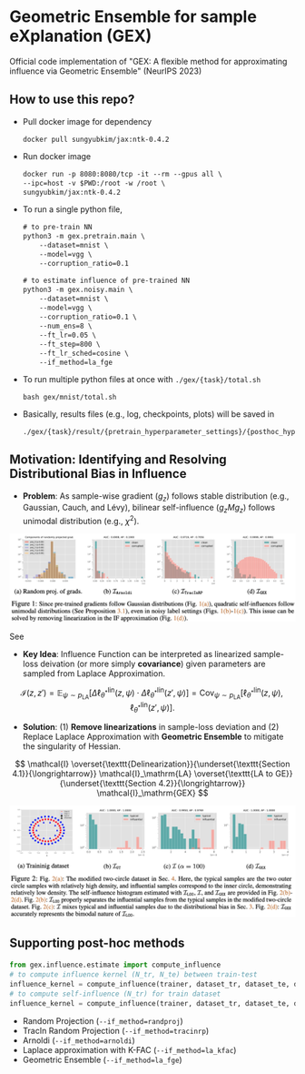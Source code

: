 # Geometric Ensemble for sample eXplanation (GEX)

Official code implementation of "GEX: A flexible method for approximating influence via Geometric Ensemble" (NeurIPS 2023)

## How to use this repo?

* Pull docker image for dependency

    ```shell
    docker pull sungyubkim/jax:ntk-0.4.2
    ```

* Run docker image

    ```shell
    docker run -p 8080:8080/tcp -it --rm --gpus all \
    --ipc=host -v $PWD:/root -w /root \
    sungyubkim/jax:ntk-0.4.2
    ```

* To run a single python file, 

    ```shell
    # to pre-train NN
    python3 -m gex.pretrain.main \
        --dataset=mnist \
        --model=vgg \
        --corruption_ratio=0.1
    ```

    ```shell
    # to estimate influence of pre-trained NN
    python3 -m gex.noisy.main \
        --dataset=mnist \
        --model=vgg \
        --corruption_ratio=0.1 \
        --num_ens=8 \
        --ft_lr=0.05 \
        --ft_step=800 \
        --ft_lr_sched=cosine \
        --if_method=la_fge
    ```

* To run multiple python files at once with `./gex/{task}/total.sh`

    ```shell
    bash gex/mnist/total.sh
    ```

* Basically, results files (e.g., log, checkpoints, plots) will be saved in 

    ```shell
    ./gex/{task}/result/{pretrain_hyperparameter_settings}/{posthoc_hyperparameter_settings}
    ```

## Motivation: Identifying and Resolving Distributional Bias in Influence

* **Problem**: As sample-wise gradient ($g_z$) follows stable distribution (e.g., Gaussian, Cauch, and Lévy), bilinear self-influence ($g_z M g_z$) follows unimodal distribution (e.g., $\chi^2$). 

![](./figs/problem.png)

See 

* **Key Idea**: Influence Function can be interpreted as linearized sample-loss deivation (or more simply **covariance**) given parameters are sampled from Laplace Approximation. 

$$
\mathcal{I}(z,z') 
= \mathbb{E}_{\psi \sim p_\mathrm{LA}}\left[ \Delta \ell^\mathrm{lin}_{\theta^*}(z, \psi) \cdot \Delta \ell^\mathrm{lin}_{\theta^*}(z', \psi)\right]
= \mathrm{Cov}_{\psi \sim p_\mathrm{LA}}\left[\ell^\mathrm{lin}_{\theta^*}(z,\psi), \ell^\mathrm{lin}_{\theta^*}(z', \psi)\right].
$$

* **Solution**: (1) **Remove linearizations** in sample-loss deviation and (2) Replace Laplace Approximation with **Geometric Ensemble** to mitigate the singularity of Hessian.

$$
\mathcal{I}
\overset{\texttt{Delinearization}}{\underset{\texttt{Section 4.1}}{\longrightarrow}}
\mathcal{I}_\mathrm{LA}
\overset{\texttt{LA to GE}}{\underset{\texttt{Section 4.2}}{\longrightarrow}}
\mathcal{I}_\mathrm{GEX}
$$

![](./figs/solution.png)

## Supporting post-hoc methods

```python
from gex.influence.estimate import compute_influence
# to compute influence kernel (N_tr, N_te) between train-test
influence_kernel = compute_influence(trainer, dataset_tr, dataset_te, dataset_opt , self_influence=False)
# to compute self-influence (N_tr) for train dataset
influence_kernel = compute_influence(trainer, dataset_tr, dataset_te, dataset_opt , self_influence=True)
```

* Random Projection (`--if_method=randproj`)
* TracIn Random Projection (`--if_method=tracinrp`)
* Arnoldi (`--if_method=arnoldi`)
* Laplace approximation with K-FAC (`--if_method=la_kfac`)
* Geometric Ensemble (`--if_method=la_fge`)